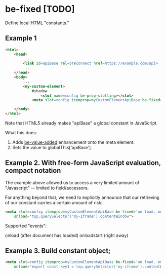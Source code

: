 # be-fixed [TODO]

Define local HTML "constants."

## Example 1

```html
<html>
    <head>
        ...
        <link id=apiBase rel=preconnect href=https://example.com/api>
        ...
    </head>
    <body>
        ...
        <my-custom-element>
            #shadow
                <slot name=config be-prop-slotting></slot>
            <meta slot=config itemprop=myCustomElementApiBase be-fixed='from apiBase:href.'>

    </body>
</html>
```

Note that HTML5 already makes "apiBase" a global constant in JavaScript.

What this does:

1.  Adds [be-value-added](https://github.com/bahrus/be-value-added) enhancement onto the meta element.
2.  Sets the value to globalThis['apiBase'].

## Example 2.  With free-form JavaScript evaluation, compact notation

The example above allowed us to access a very limited amount of "Javascript" -- limited to field/accessors.

For anything beyond that, we need to explicitly announce that our retrieving of our constant carries a certain amount of risk:


```html
<meta slot=config itemprop=myCustomElementApiBase be-fixed='on load. on load start.' 
    onload="top.querySelector('my-iframe').contentWindow">
```

Supported "events":

onload (after document has loaded)
onloadstart (right away)

## Example 3.  Build constant object;

```html
<meta slot=config itemprop=myCustomElementApiBase be-fixed='on load. on load start.' 
    onload="export const key1 = top.querySelector('my-iframe').contentWindow; export const key2 = ...">
```
